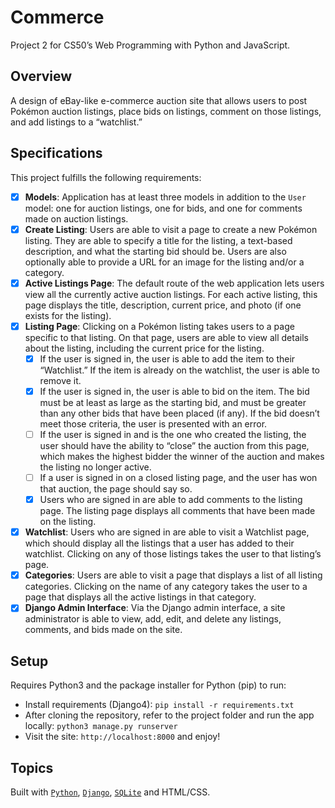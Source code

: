 # Commerce
Project 2 for CS50’s Web Programming with Python and JavaScript.

## Overview
A design of eBay-like e-commerce auction site that allows users to post Pokémon auction listings, place bids on listings, comment on those listings, and add listings to a “watchlist.”

## Specifications
This project fulfills the following requirements:

- [x] **Models**: Application has at least three models in addition to the `User` model: one for auction listings, one for bids, and one for comments made on auction listings.
- [x] **Create Listing**: Users are able to visit a page to create a new Pokémon listing. They are able to specify a title for the listing, a text-based description, and what the starting bid should be. Users are also optionally able to provide a URL for an image for the listing and/or a category.
- [x] **Active Listings Page**: The default route of the web application lets users view all the currently active auction listings. For each active listing, this page displays the title, description, current price, and photo (if one exists for the listing).
- [x] **Listing Page**: Clicking on a Pokémon listing takes users to a page specific to that listing. On that page, users are able to view all details about the listing, including the current price for the listing.
    - [x] If the user is signed in, the user is able to add the item to their “Watchlist.” If the item is already on the watchlist, the user is able to remove it.
    - [x] If the user is signed in, the user is able to bid on the item. The bid must be at least as large as the starting bid, and must be greater than any other bids that have been placed (if any). If the bid doesn’t meet those criteria, the user is presented with an error.
    - [ ] If the user is signed in and is the one who created the listing, the user should have the ability to “close” the auction from this page, which makes the highest bidder the winner of the auction and makes the listing no longer active.
    - [ ] If a user is signed in on a closed listing page, and the user has won that auction, the page should say so.
    - [x] Users who are signed in are able to add comments to the listing page. The listing page displays all comments that have been made on the listing.
- [x] **Watchlist**: Users who are signed in are able to visit a Watchlist page, which should display all the listings that a user has added to their watchlist. Clicking on any of those listings takes the user to that listing’s page.
- [x] **Categories**: Users are able to visit a page that displays a list of all listing categories. Clicking on the name of any category takes the user to a page that displays all the active listings in that category.
- [x] **Django Admin Interface**: Via the Django admin interface, a site administrator is able to view, add, edit, and delete any listings, comments, and bids made on the site.

## Setup
Requires Python3 and the package installer for Python (pip) to run:

* Install requirements (Django4): `pip install -r requirements.txt`
* After cloning the repository, refer to the project folder and run the app locally: `python3 manage.py runserver`
* Visit the site: `http://localhost:8000` and enjoy!

## Topics
Built with [`Python`](https://www.python.org/downloads/), [`Django`](https://www.djangoproject.com/), [`SQLite`](https://www.sqlite.org/index.html) and HTML/CSS.
